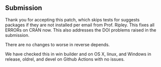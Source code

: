 ## Submission

Thank you for accepting this patch, which skips tests for suggests packages if they are not installed per email from Prof. Ripley. This fixes all ERRORs on CRAN now. This also addresses the DOI problems raised in the submission.

There are no changes to worse in reverse depends. 

We have checked this in win builder and on OS X, linux, and Windows in release, oldrel, and devel on Github Actions with no issues.

